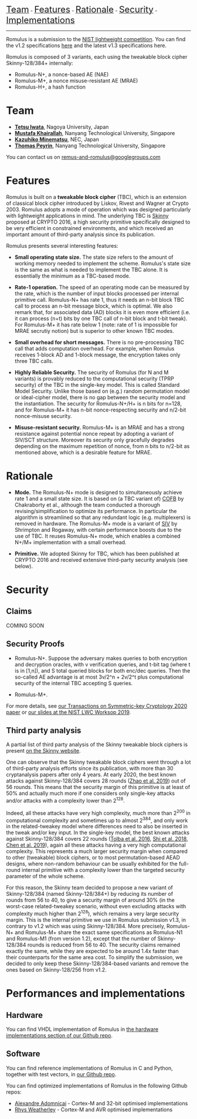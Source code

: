 [<font size="+2.5">Team</font>](https://romulusae.github.io/romulus/#team) - [<font size="+2.5">Features</font>](https://romulusae.github.io/romulus/#features) - [<font size="+2.5">Rationale</font>](https://romulusae.github.io/romulus/#rationale) - [<font size="+2.5">Security</font>](https://romulusae.github.io/romulus/#security) - [<font size="+2.5">Implementations</font>](https://romulusae.github.io/romulus/#performances-and-implementations) 

---

Romulus is a submission to the [NIST lightweight competition](https://csrc.nist.gov/projects/lightweight-cryptography). You can find the v1.2 specifications [here](https://romulusae.github.io/romulus/Romulus.pdf) and the latest v1.3 specifications here.

Romulus is composed of 3 variants, each using the tweakable block cipher Skinny-128/384+ internally: 
- Romulus-N+, a nonce-based AE (NAE)
- Romulus-M+, a nonce misuse-resistant AE (MRAE)
- Romulus-H+, a hash function

# Team

- **[Tetsu Iwata](http://www.nuee.nagoya-u.ac.jp/labs/tiwata/)**, Nagoya University, Japan
- **[Mustafa Khairallah](https://www.mustafa-khairallah.com/)**, Nanyang Technological University, Singapore
- **[Kazuhiko Minematsu](https://www.nec.com/en/global/rd/people/kazuhiko_minematsu.html)**, NEC, Japan
- **[Thomas Peyrin](https://sites.google.com/site/thomaspeyrin/)**, Nanyang Technological University, Singapore

You can contact us on [remus-and-romulus@googlegroups.com](mailto:remus-and-romulus@googlegroups.com)


# Features

Romulus is built on a **tweakable block cipher** (TBC), which is an extension of classical block cipher introduced by Liskov, Rivest and Wagner at Crypto 2003. Romulus adopts a mode of operation which was designed particularly with lightweight applications in mind. The underlying TBC is [Skinny](https://eprint.iacr.org/2016/660.pdf) proposed at CRYPTO 2016, a high security primitive specifically designed to be very efficient in constrained environments, and which received an important amount of third-party analysis since its publication. 

Romulus presents several interesting features: 

- **Small operating state size.**  The state size refers to the amount of working memory needed to implement the scheme. Romulus's state size is the same as what is needed to implement the TBC alone. It is essentially the minimum as a TBC-based mode. 

- **Rate-1 operation.** The speed of an operating mode can be measured by the rate, which is the number of input blocks processed per internal primitive call. Romulus-N+ has rate 1, thus it needs an n-bit block TBC call to process an n-bit message block, which is optimal. We also remark that, for associated data (AD) blocks it is even more efficient (i.e. it can process (n+t) bits by one TBC call of n-bit block and t-bit tweak). For Romulus-M+ it has rate below 1 (note: rate of 1 is impossible for MRAE secrutiy notion) but is superior to other known TBC modes. 

- **Small overhead for short messages.** There is no pre-processing TBC call that adds computation overhead. For example, when Romulus receives 1-block AD and 1-block message, the encryption takes only three TBC calls.  

- **Highly Reliable Security.** The security of Romulus (for N and M variants) is provably reduced to the computational security (TPRP security) of the TBC in the single-key model. This is called Standard Model Security. Unlike those based on (e.g.) random permutation model or ideal-cipher model, there is no gap between the security model and the instantiation. The security for Romulus-N+/H+ is n bits for n=128, and for Romulus-M+ it has n-bit nonce-respecting security and n/2-bit nonce-misuse security. 

- **Misuse-resistant security.** Romulus-M+ is an MRAE and has a strong resistance against potential nonce repeat by adopting a variant of SIV/SCT structure. Moreover its security only gracefully degrades depending on the maximum repetition of nonce, from n bits to n/2-bit as mentioned above, which is a desirable feature for MRAE. 


# Rationale

- **Mode.** The Romulus-N+ mode is designed to simultaneously achieve rate 1 and a small state size. It is based on (a TBC variant of) [COFB](https://eprint.iacr.org/2017/649.pdf) by Chakraborty et al., although the team conducted a thorough revising/simplification to optimize its performance. In particular the algorithm is streamlined so that any redundant logic (e.g. multiplexers) is removed in hardware. The Romulus-M+ mode is a variant of [SIV](https://web.cs.ucdavis.edu/~rogaway/papers/siv.pdf) by Shrimpton and Rogaway, with certain performance boosts due to the use of TBC. It reuses Romulus-N+ mode, which enables a combined N+/M+ implementation with a small overhead. 

- **Primitive.** We adopted Skinny for TBC, which has been published at CRYPTO 2016 and received extensive third-party security analysis (see below). 


# Security

## Claims

COMING SOON

## Security Proofs

- Romulus-N+. Suppose the adversary makes queries to both encryption and decryption oracles, with v verification queries, and t-bit tag (where t is in [1,n]), and S total queried blocks for both enc/dec queries. Then the so-called AE advantage is at most 3v/2^n + 2v/2^t plus computational security of the internal TBC accepting S queries. 

- Romulus-M+. 

For more details, see [our Transactions on Symmetric-key Cryptology 2020 paper](https://tosc.iacr.org/index.php/ToSC/article/view/8560/8131) or [our slides at the NIST LWC Worksop 2019](https://csrc.nist.gov/CSRC/media/Presentations/updates-on-romulus-remus-and-tgif/images-media/session9-minematsu-updates-romulus-remus-tgif.pdf).

## Third party analysis

A partial list of third party analysis of the Skinny tweakable block ciphers is present [on the Skinny website](https://sites.google.com/site/skinnycipher/security). 

One can observe that the Skinny tweakable block ciphers went through a lot of third-party analysis efforts since its publication, with more than 30 cryptanalysis papers after only 4 years. At early 2020, the best known attacks against Skinny-128/384 covers 28 rounds ([Zhao et al. 2019](https://eprint.iacr.org/2019/714)) out of 56 rounds. This means that the security margin of this primitive is at least of 50% and actually much more if one considers only single-key attacks and/or attacks with a complexity lower than 2<sup>128</sup>.

Indeed, all these attacks have very high complexity, much more than 2<sup>200</sup> in computational complexity and sometimes up to almost 2<sup>384</sup>, and only work in the related-tweakey model where differences need to also be inserted in the tweak and/or key input. In the single-key model, the best known attacks against Skinny-128/384 covers 22 rounds ([Tolba et al. 2016](https://eprint.iacr.org/2016/1115.pdf), [Shi et al. 2018](https://eprint.iacr.org/2018/813.pdf), [Chen et al. 2019](https://link.springer.com/chapter/10.1007/978-3-030-41579-2_14)), again all these attacks having a very high computational complexity. This represents a much larger security margin when compared to other (tweakable) block ciphers, or to most permutation-based AEAD designs, where non-random behaviour can be usually exhibited for the full-round internal primitive with a complexity lower than the targeted security parameter of the whole scheme. 

For this reason, the Skinny team decided to propose a new variant of Skinny-128/384 (named Skinny-128/384+) by reducing its number of rounds from 56 to 40, to give a security margin of around 30% (in the worst-case related-tweakey scenario, without even excluding attacks with complexity much higher than 2<sup>128</sup>), which remains a very large security margin. This is the internal primitive we use in Romulus submission v1.3, in contrary to v1.2 which was using Skinny-128/384. More precisely, Romulus-N+ and Romulus-M+ share the exact same specifications as Romulus-N1 and Romulus-M1 (from version 1.2), except that the number of Skinny-128/384 rounds is reduced from 56 to 40. The security claims remained exactly the same, while they are expected to be around 1.4x faster than their counterparts for the same area cost. To simplify the submission, we decided to only keep these Skinny-128/384-based variants and remove the ones based on Skinny-128/256 from v1.2.


# Performances and implementations

## Hardware

You can find VHDL implementation of Romulus in [the hardware implementations section of our Github repo](https://github.com/romulusae/romulus/tree/master/Implementations/hardware). 

## Software
 
You can find reference implementations of Romulus in C and Python, together with test vectors, in [our Github repo](https://github.com/romulusae/romulus).

You can find optimized implementations of Romulus in the following Github repos: 
- [Alexandre Adomnicai](https://github.com/aadomn/skinny) - Cortex-M and 32-bit optimised implementations
- [Rhys Weatherley](https://github.com/rweather/lightweight-crypto) - Cortex-M and AVR optimised implementations 
